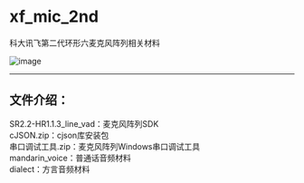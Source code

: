 # xf_mic_2nd
科大讯飞第二代环形六麦克风阵列相关材料     

![image](https://github.com/RoseBrother/xf_mic_2nd/assets/64388189/e9c26b8e-31e7-426c-b092-49f42e94fb19)


*********************************************************************
## 文件介绍：
SR2.2-HR1.1.3_line_vad：麦克风阵列SDK  
cJSON.zip：cjson库安装包   
串口调试工具.zip：麦克风阵列Windows串口调试工具   
mandarin_voice：普通话音频材料   
dialect：方言音频材料
